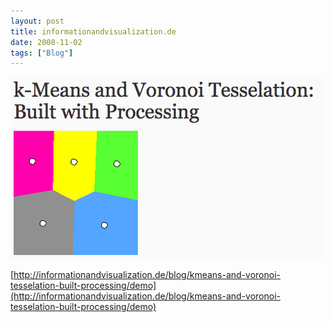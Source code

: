 ```yaml
---
layout: post
title: informationandvisualization.de
date: 2008-11-02
tags: ["Blog"]
---
```


![](k3Im6rfOqftt4fdgGE7618yHo1_500.png)  

[<a href="http://informationandvisualization.de/blog/kmeans-and-voronoi-tesselation-built-processing/demo">http://informationandvisualization.de/blog/kmeans-and-voronoi-tesselation-built-processing/demo](http://informationandvisualization.de/blog/kmeans-and-voronoi-tesselation-built-processing/demo)</a>